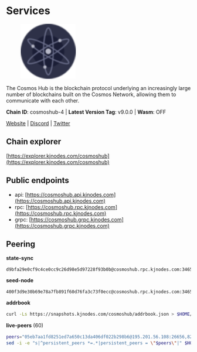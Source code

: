 # Services

<figure><img src="https://raw.githubusercontent.com/kj89/cosmos-images/main/logos/cosmoshub.png" width="150" alt=""><figcaption></figcaption></figure>

The Cosmos Hub is the blockchain protocol underlying an  increasingly large number of blockchains built on the  Cosmos Network, allowing them to communicate with each other.

**Chain ID**: cosmoshub-4 | **Latest Version Tag**: v9.0.0 | **Wasm**: OFF

[Website](https://hub.cosmos.network) | [Discord](https://discord.gg/cosmosnetwork) | [Twitter](https://twitter.com/cosmoshub)




## Chain explorer
[https://explorer.kjnodes.com/cosmoshub](https://explorer.kjnodes.com/cosmoshub)

## Public endpoints

* api: [https://cosmoshub.api.kjnodes.com](https://cosmoshub.api.kjnodes.com)
* rpc: [https://cosmoshub.rpc.kjnodes.com](https://cosmoshub.rpc.kjnodes.com)
* grpc: [https://cosmoshub.grpc.kjnodes.com](https://cosmoshub.grpc.kjnodes.com)

## Peering

**state-sync**

```text
d9bfa29e0cf9c4ce0cc9c26d98e5d97228f93b0b@cosmoshub.rpc.kjnodes.com:34656
```

**seed-node**

```text
400f3d9e30b69e78a7fb891f60d76fa3c73f0ecc@cosmoshub.rpc.kjnodes.com:34659
```

**addrbook**
```bash
curl -Ls https://snapshots.kjnodes.com/cosmoshub/addrbook.json > $HOME/.gaia/config/addrbook.json
```

**live-peers** (60)
```bash
peers="05eb7aa1fd8251ed7a650c13da406df022b298b6@195.201.56.108:26656,82e5be57b761e3bf8d9e1dbda61544a3e1ff0773@88.218.224.138:26656,8698cb819c9a4503fe2c71055f1380d08edc5adf@204.16.244.116:26656,d9bfa29e0cf9c4ce0cc9c26d98e5d97228f93b0b@65.109.88.38:34656,b0ac7f1485eedfc063af251fe12d93a68a22131d@65.108.137.38:26656,67685d93f2256caa7a2d53e3a104f9e437c3d247@95.216.114.244:26656,b533749dfe0dc09eff1dfb2adf83108f9125ee1c@162.55.97.111:26656,1279eae188599463661c3e2b9ab492615a6d7079@65.108.235.32:2010,72829b78b38408b03793ed389b9f16596b82c306@146.59.81.92:26656,3da88430414ec9084c8983fe4d462cce655ff1f3@51.222.245.114:26656,4ebf074e8b4a24438bd0bd503b62b4728dfb8eae@35.212.101.35:26656,460967e46cc013e5e3eb365c1a8d271b0662549f@35.208.242.182:26656,cf52e109b7015d5c21f50ab4331fb7062160ab6c@35.206.171.231:26656,b3c77cf3cb211825ef506c1c3df5ef3036a05f60@207.180.255.81:10256,6ea2ef7d3dd5d6967708a0b31eed85ba090a90a1@65.108.121.190:12010,e829d4764a5cecc44b3414777853b34407b36601@185.16.39.179:26656,c5bf14906ba28dcb389e055f824dabe9576ed3f4@52.87.182.81:26656,51c49b57b371e3645de715e0034236a8bd61965e@35.194.145.62:26656,9dbea0b2a31f538393abd51e43c39950f7ce5d53@66.234.207.67:26676,b79e1d3a621bdafd3a8d9a49dff8f4737d0bedc9@52.73.168.104:26656,6ecca845883e9273062ee515d2657080e6539d9e@65.109.32.148:26726,f5f8b96406a165d486be243723bfa7291db1cf62@35.230.170.155:26656,ca5011c44fd74d95e7fca487c69e301df195750c@65.108.122.246:26726,213857e741833d17275ea559bb2d0342398cec99@35.245.206.45:26656,3a94f1021e84bb54a640e5b1c1fe16827824e4f7@51.79.20.217:26656,fe21dd474640247888fc7c4dce82da8da08a8bfd@135.181.113.227:26656,c1e437f73b8889b78ea34981e7c349157ad80284@107.135.15.66:26656,e0ab6c5cc86959853f499236b8297344802ac5f4@5.161.139.201:26656,9edd51012df3a09395a48eb68a84723d6308e08c@35.212.116.100:26656,4c46d32cbc4777c59a91a53fdadf8a3fa362036e@116.202.10.68:26656,1cce99042f884d669e7287e3e362bff8e385c63e@46.4.79.183:26726,0eeb20e044d632b279e67f2fe91f50e4fceab1fd@159.223.223.84:26656,a94dff85ed430f0475f41fe306c82b7eb7f6e858@51.91.153.78:31649,5b143d463427d9ad0b621f97c0b8933643e293da@35.212.90.144:26656,27ad834c62dbefc5beb74be7575515927bd07c58@193.176.85.151:26656,6681cee74de13aaac561442bcbc420bdb025aacc@116.202.85.179:26656,76cb6275dcd71f43aecf3b8dddae08554b7cc6f5@51.79.20.226:26656,547a1165e390a14d70e7de0cbf1708fea80eb44d@172.104.115.76:26656,53b3651680ec3482d736808cbb3035940107f8ab@82.100.58.119:26656,61afb0f37c02031f285f6b27ead2a3e7a97cc28a@35.212.34.104:26656,1997e68bf205bedeed0c4723786bf03464987dc1@77.87.108.21:26656,1cf720d4359922a995aa9bb78a6968db08d5f961@35.207.125.5:26656,3450293ebc89d869ada0627ac9d4d2ff49c51a58@15.164.228.75:26656,dea13e7232642331360d4387b0ab106b014092d4@116.202.236.59:26656,11de8a73123ce854241cfa9687921c544b83d5d9@141.94.100.228:26656,eebc7a0257c91306b38fb42924b9292d6dd2951c@51.79.176.202:26656,344d87e04fdf04be760da5069a59d9a489b886a6@52.14.44.1:26656,2286eeee09fcf37e768dfffc0db8c821b9231b7b@204.16.244.78:26656,c940e11c1072dad06da3b1b48ca92966bb37e93a@74.96.207.58:28721,82588f011491c6100d922d133f52fc23460b9231@95.216.230.145:26656,44594a57ce538a21f8558bcb1c9ce560ad879e3e@15.235.114.84:26656,9e14c8c48776a789f7029e88c260b2a6cbbf1417@35.212.85.141:26656,8f64d51053642a665cf77fad1a3199d0de98f28b@18.202.168.217:26656,c14d39422b5d70d9084d19d286c7427c0762cdfc@162.55.92.114:2010,58f1815e3bd03bd93586f1e0287556c035d5ad14@142.132.146.164:15603,7dd34d8d3880bc48eff3e47b941d06bd1941a962@93.115.25.106:26656,a09ed43e09f773e39855dc5d8b6a220eff4cb947@204.16.241.207:26656,8a210f1bcfc9015a7bc18dcc5add29c0dce3f2dc@95.217.127.25:26656,d9dbd30f7e9ae99dc05645f48f4637c2f4a14645@34.107.9.71:26656,e4e0e9af2b55fbeb5b7637eebfa9feaa1503d29b@51.222.105.35:26656"
sed -i -e "s|^persistent_peers *=.*|persistent_peers = \"$peers\"|" $HOME/.gaia/config/config.toml
```
